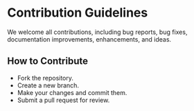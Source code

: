 # Contribution Guidelines

We welcome all contributions, including bug reports, bug fixes, documentation improvements, enhancements, and ideas.

## How to Contribute
- Fork the repository.
- Create a new branch.
- Make your changes and commit them.
- Submit a pull request for review.

